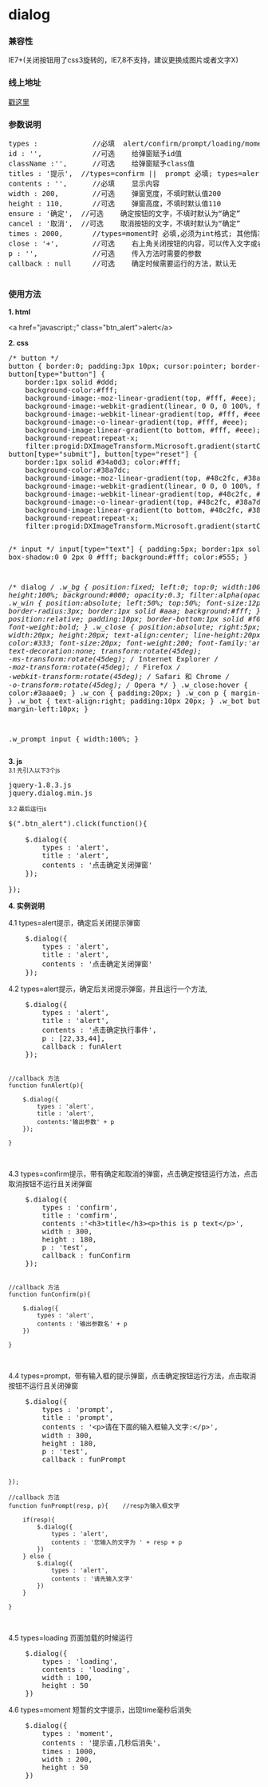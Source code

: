# dialog

<h3>兼容性</h3>
<p>IE7+(关闭按钮用了css3旋转的，IE7,8不支持，建议更换成图片或者文字X)</p>
<h3>线上地址</h3>
<p><a href="http://whj.fayfox.com/plug.html?nav=plug" target="_blank">戳这里</a></p>
<h3>参数说明</h3>
<pre>
types : 			//必填  alert/confirm/prompt/loading/moment
id : '',			//可选	给弹窗赋予id值
className :'',		//可选	给弹窗赋予class值
titles : '提示',	//types=confirm ||  prompt 必填; types=alert || loading || moment 不填
contents : '',		//必填	显示内容
width : 200,		//可选	弹窗宽度，不填时默认值200
height : 110,		//可选	弹窗高度，不填时默认值110
ensure : '确定',	//可选	确定按钮的文字，不填时默认为“确定”
cancel : '取消',	//可选	取消按钮的文字，不填时默认为“确定”	
times : 2000,		//types=moment时 必填,必须为int格式; 其他情况不需要,默认为2000
close : '+',		//可选	右上角关闭按钮的内容，可以传入文字或者图片,默认为“+”,css3旋转45°,不兼容IE8及以下
p : '',				//可选	传入方法时需要的参数
callback : null		//可选	确定时候需要运行的方法，默认无

</pre>

<h3>使用方法</h3>
<strong>1. html</strong>
<p>&lt;a href="javascript:;" class="btn_alert"&gt;alert&lt;/a&gt;</p>
<strong>2. css</strong>
<pre>
/* button */
button { border:0; padding:3px 10px; cursor:pointer; border-radius:5px; }
button[type="button"] {
    border:1px solid #ddd;
    background-color:#fff;
    background-image:-moz-linear-gradient(top, #fff, #eee);
    background-image:-webkit-gradient(linear, 0 0, 0 100%, from(#fff), to(#eee));
    background-image:-webkit-linear-gradient(top, #fff, #eee);
    background-image:-o-linear-gradient(top, #fff, #eee);
    background-image:linear-gradient(to bottom, #fff, #eee);
    background-repeat:repeat-x;
    filter:progid:DXImageTransform.Microsoft.gradient(startColorstr='#ffffffff', endColorstr='#ffeeeeee', GradientType=0);}
button[type="submit"], button[type="reset"] {
    border:1px solid #34a0d3; color:#fff;
    background-color:#38a7dc;
    background-image:-moz-linear-gradient(top, #48c2fc, #38a7dc);
    background-image:-webkit-gradient(linear, 0 0, 0 100%, from(#48c2fc), to(#38a7dc));
    background-image:-webkit-linear-gradient(top, #48c2fc, #38a7dc);
    background-image:-o-linear-gradient(top, #48c2fc, #38a7dc);
    background-image:linear-gradient(to bottom, #48c2fc, #38a7dc);
    background-repeat:repeat-x;
    filter:progid:DXImageTransform.Microsoft.gradient(startColorstr='#ff48c2fc', endColorstr='#ff38a7dc', GradientType=0);}

/* input */
input[type="text"] { padding:5px; border:1px solid #ddd; box-shadow:0 0 2px 0 #fff; background:#fff; color:#555; }


/* dialog */
.w_bg { position:fixed; left:0; top:0; width:100%; height:100%; background:#000; opacity:0.3; filter:alpha(opacity=30); }
.w_win { position:absolute; left:50%; top:50%; font-size:12px; border-radius:3px; border:1px solid #aaa; background:#fff; }
.w_top { position:relative; padding:10px; border-bottom:1px solid #f0f0f0; font-weight:bold; }
.w_close { 
    position:absolute; right:5px; top:5px; width:20px; height:20px; text-align:center; line-height:20px; color:#333; font-size:20px; font-weight:200; font-family:'arial'; text-decoration:none;
    transform:rotate(45deg);
    -ms-transform:rotate(45deg); /* Internet Explorer */
    -moz-transform:rotate(45deg); /* Firefox */
    -webkit-transform:rotate(45deg); /* Safari 和 Chrome */
    -o-transform:rotate(45deg); /* Opera */
}
.w_close:hover { color:#3aaae0; }
.w_con { padding:20px; }
.w_con p { margin-bottom:10px; }
.w_bot { text-align:right; padding:10px 20px; }
.w_bot button { margin-left:10px; }

.w_prompt input { width:100%; }
</pre>
<strong>3. js</strong><br/>
<small>3.1 先引入以下3个js</small>
<pre>
jquery-1.8.3.js
jquery.dialog.min.js
</pre>
<small>3.2 最后运行js</small>
<pre>
$(".btn_alert").click(function(){

	$.dialog({
		types : 'alert',
		title : 'alert',
		contents : '点击确定关闭弹窗'
	});

});
</pre>

<strong>4. 实例说明</strong><br/>
<p>4.1 types=alert提示，确定后关闭提示弹窗</p>
<pre>
	$.dialog({
		types : 'alert',
		title : 'alert',
		contents : '点击确定关闭弹窗'
	});
</pre>
<p>4.2 types=alert提示，确定后关闭提示弹窗，并且运行一个方法,</p>
<pre>
	$.dialog({
		types : 'alert',
		title : 'alert',
		contents : '点击确定执行事件',
		p : [22,33,44],
		callback : funAlert
	});
	
	//callback 方法
	function funAlert(p){

		$.dialog({
			types : 'alert',
			title : 'alert',
			contents:'输出参数' + p
		});

	}
</pre>
<p>4.3 types=confirm提示，带有确定和取消的弹窗，点击确定按钮运行方法，点击取消按钮不运行且关闭弹窗</p>
<pre>
	$.dialog({
		types : 'confirm',
		title : 'comfirm',
		contents :'&lt;h3>title&lt;/h3>&lt;p>this is p text&lt;/p>',
		width : 300,
		height : 180,
		p : 'test',
		callback : funConfirm
	});
	
	//callback 方法
	function funConfirm(p){

		$.dialog({
			types : 'alert',
			contents : '输出参数名' + p
		})

	}
</pre>
<p>4.4 types=prompt，带有输入框的提示弹窗，点击确定按钮运行方法，点击取消按钮不运行且关闭弹窗</p>
<pre>
	$.dialog({
		types : 'prompt',
		title : 'prompt',
		contents : '&lt;p>请在下面的输入框输入文字:&lt;/p>',
		width : 300,
		height : 180,
		p : 'test',
		callback : funPrompt

	});
	
	//callback 方法
	function funPrompt(resp, p){	//resp为输入框文字

		if(resp){
			$.dialog({
				types : 'alert',
				contents : '您输入的文字为 ' + resp + p
			})
		} else {
			$.dialog({
				types : 'alert',
				contents : '请先输入文字'
			})
		}

	}
</pre>
<p>4.5 types=loading 页面加载的时候运行</p>
<pre>
	$.dialog({
		types : 'loading',
		contents : 'loading',
		width : 100,
		height : 50
	})
</pre>
<p>4.6 types=moment 短暂的文字提示，出现time毫秒后消失</p>
<pre>
	$.dialog({
		types : 'moment',
		contents : '提示语,几秒后消失',
		times : 1000,
		width : 200,
		height : 50
	})
</pre>
